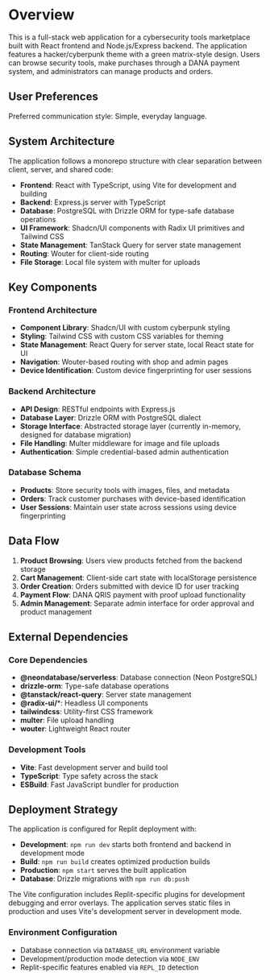 # Overview

This is a full-stack web application for a cybersecurity tools marketplace built with React frontend and Node.js/Express backend. The application features a hacker/cyberpunk theme with a green matrix-style design. Users can browse security tools, make purchases through a DANA payment system, and administrators can manage products and orders.

## User Preferences

Preferred communication style: Simple, everyday language.

## System Architecture

The application follows a monorepo structure with clear separation between client, server, and shared code:

- **Frontend**: React with TypeScript, using Vite for development and building
- **Backend**: Express.js server with TypeScript
- **Database**: PostgreSQL with Drizzle ORM for type-safe database operations
- **UI Framework**: Shadcn/UI components with Radix UI primitives and Tailwind CSS
- **State Management**: TanStack Query for server state management
- **Routing**: Wouter for client-side routing
- **File Storage**: Local file system with multer for uploads

## Key Components

### Frontend Architecture
- **Component Library**: Shadcn/UI with custom cyberpunk styling
- **Styling**: Tailwind CSS with custom CSS variables for theming
- **State Management**: React Query for server state, local React state for UI
- **Navigation**: Wouter-based routing with shop and admin pages
- **Device Identification**: Custom device fingerprinting for user sessions

### Backend Architecture
- **API Design**: RESTful endpoints with Express.js
- **Database Layer**: Drizzle ORM with PostgreSQL dialect
- **Storage Interface**: Abstracted storage layer (currently in-memory, designed for database migration)
- **File Handling**: Multer middleware for image and file uploads
- **Authentication**: Simple credential-based admin authentication

### Database Schema
- **Products**: Store security tools with images, files, and metadata
- **Orders**: Track customer purchases with device-based identification
- **User Sessions**: Maintain user state across sessions using device fingerprinting

## Data Flow

1. **Product Browsing**: Users view products fetched from the backend storage
2. **Cart Management**: Client-side cart state with localStorage persistence
3. **Order Creation**: Orders submitted with device ID for user tracking
4. **Payment Flow**: DANA QRIS payment with proof upload functionality
5. **Admin Management**: Separate admin interface for order approval and product management

## External Dependencies

### Core Dependencies
- **@neondatabase/serverless**: Database connection (Neon PostgreSQL)
- **drizzle-orm**: Type-safe database operations
- **@tanstack/react-query**: Server state management
- **@radix-ui/***: Headless UI components
- **tailwindcss**: Utility-first CSS framework
- **multer**: File upload handling
- **wouter**: Lightweight React router

### Development Tools
- **Vite**: Fast development server and build tool
- **TypeScript**: Type safety across the stack
- **ESBuild**: Fast JavaScript bundler for production

## Deployment Strategy

The application is configured for Replit deployment with:

- **Development**: `npm run dev` starts both frontend and backend in development mode
- **Build**: `npm run build` creates optimized production builds
- **Production**: `npm start` serves the built application
- **Database**: Drizzle migrations with `npm run db:push`

The Vite configuration includes Replit-specific plugins for development debugging and error overlays. The application serves static files in production and uses Vite's development server in development mode.

### Environment Configuration
- Database connection via `DATABASE_URL` environment variable
- Development/production mode detection via `NODE_ENV`
- Replit-specific features enabled via `REPL_ID` detection